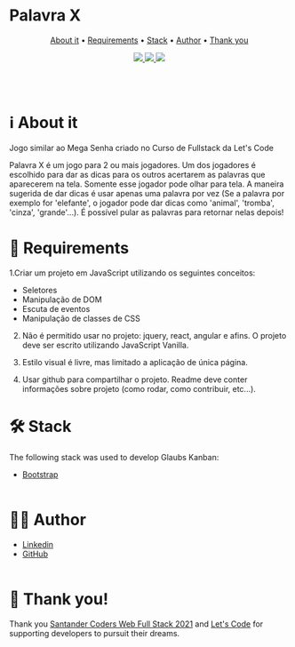 # Palavra X

<p align="center">
 <a href="# ℹ️ About it">About it</a> • 
 <a href="# 🔗 Requirements">Requirements</a> • 
 <a href="# 🛠 Stack">Stack</a> • 
 <a href="# 👨‍💻 Author">Author</a> • 
 <a href="# 👏 Thank you!">Thank you</a>
</p>

<p align="center">
<a href="https://www.linkedin.com/in/rodrigolucchesi/">
<img src="https://img.shields.io/static/v1?label=DEVELOPER&message=Rodrigo%20Lucchesi&color=7159c1&style=for-the-badge&logo="/>
</a>
<a href="https://glaubs-kanban.vercel.app/">
<img src="https://img.shields.io/static/v1?label=HOST&message=GITPAGES&color=7159c1&style=for-the-badge&logo="/>
</a>
<a>
<img src="https://img.shields.io/static/v1?label=LICENSE&message=MIT&color=7159c1&style=for-the-badge&logo="/>
</a>
</p>
<br><br>


# ℹ️ About it

 Jogo similar ao Mega Senha criado no Curso de Fullstack da Let's Code

 Palavra X é um jogo para 2 ou mais jogadores. Um dos jogadores é escolhido para dar as dicas para os outros acertarem as palavras que aparecerem na tela. Somente esse jogador pode olhar para tela. A maneira sugerida de dar dicas é usar apenas uma palavra por vez (Se a palavra por exemplo for 'elefante', o jogador pode dar dicas como 'animal', 'tromba', 'cinza', 'grande'...). É possível pular as palavras para retornar nelas depois!

# 🔗 Requirements

1.Criar um projeto em JavaScript utilizando os seguintes conceitos:
   - Seletores
   - Manipulação de DOM
   - Escuta de eventos
   - Manipulação de classes de CSS

2. Não é permitido usar no projeto: jquery, react, angular e afins. O projeto deve ser escrito utilizando JavaScript Vanilla.

3. Estilo visual é livre, mas limitado a aplicação de única página.

4. Usar github para compartilhar o projeto. Readme deve conter informações sobre projeto (como rodar, como contribuir, etc...).

# 🛠 Stack

The following stack was used to develop Glaubs Kanban:

-   [Bootstrap](https://getbootstrap.com/)
    <br><br>

# 👨‍💻 Author

-   [Linkedin](https://www.linkedin.com/in/rodrigolucchesi/)
-   [GitHub](https://github.com/rolucchesi/)
    <br><br>

# 👏 Thank you!

Thank you [Santander Coders Web Full Stack 2021](https://app.becas-santander.com/en/program/bolsas-santander-tecnologia-santander-coders-web-full-stack-2021) and [Let's Code](https://letscode.com.br/) for supporting developers to pursuit their dreams.

